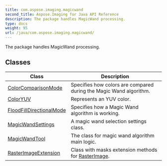 ```yaml
---
title: com.aspose.imaging.magicwand
second_title: Aspose.Imaging for Java API Reference
description: The package handles MagicWand processing.
type: docs
weight: 95
url: /java/com.aspose.imaging.magicwand/
---
```


The package handles MagicWand processing.


## Classes

| Class | Description |
| --- | --- |
| [ColorComparisonMode](../com.aspose.imaging.magicwand/colorcomparisonmode) | Specifies how colors are compared during the Magic Wand algorithm. |
| [ColorYUV](../com.aspose.imaging.magicwand/coloryuv) | Represents an YUV color. |
| [FloodFillDirectionalMode](../com.aspose.imaging.magicwand/floodfilldirectionalmode) | Specifies how a Magic Wand algorithm is working. |
| [MagicWandSettings](../com.aspose.imaging.magicwand/magicwandsettings) | A magic wand selection settings class. |
| [MagicWandTool](../com.aspose.imaging.magicwand/magicwandtool) | The class for magic wand algorithm main logic. |
| [RasterImageExtension](../com.aspose.imaging.magicwand/rasterimageextension) | Class with masks extension methods for [RasterImage](../com.aspose.imaging/rasterimage). |
